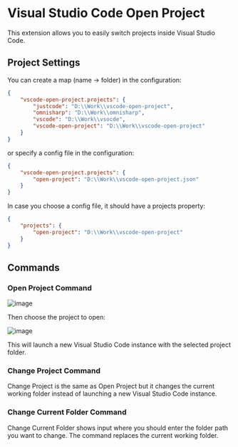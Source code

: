 # Visual Studio Code Open Project 

This extension allows you to easily switch projects inside Visual Studio Code.

## Project Settings 
You can create a map (name -> folder) in the configuration:

```json
{
    "vscode-open-project.projects": {
        "justcode": "D:\\Work\\vscode-open-project",
        "omnisharp": "D:\\Work\\omnisharp",
        "vscode": "D:\\Work\\vsocde",
        "vscode-open-project": "D:\\Work\\vscode-open-project"
    }
}
```

or specify a config file in the configuration:
```json
{
    "vscode-open-project.projects": {
        "open-project": "D:\\Work\\vscode-open-project.json"
    }
}
```

In case you choose a config file, it should have a projects property:
```json
{
    "projects": {
        "open-project": "D:\\Work\\vscode-open-project"
    }
}
```

## Commands

### **Open Project Command**
![image](https://cloud.githubusercontent.com/assets/1393980/11690911/76f59626-9ea1-11e5-894c-83929f91ca74.png)

Then choose the project to open:

![image](https://cloud.githubusercontent.com/assets/1393980/11690954/9bba565e-9ea1-11e5-8d89-6e2a0227ac33.png)


This will launch a new Visual Studio Code instance with the selected project folder.

### **Change Project Command**
Change Project is the same as Open Project but it changes the current working folder instead of launching a new Visual Studio Code instance.

### **Change Current Folder Command**
Change Current Folder shows input where you should enter the folder path you want to change. The command replaces the current working folder.